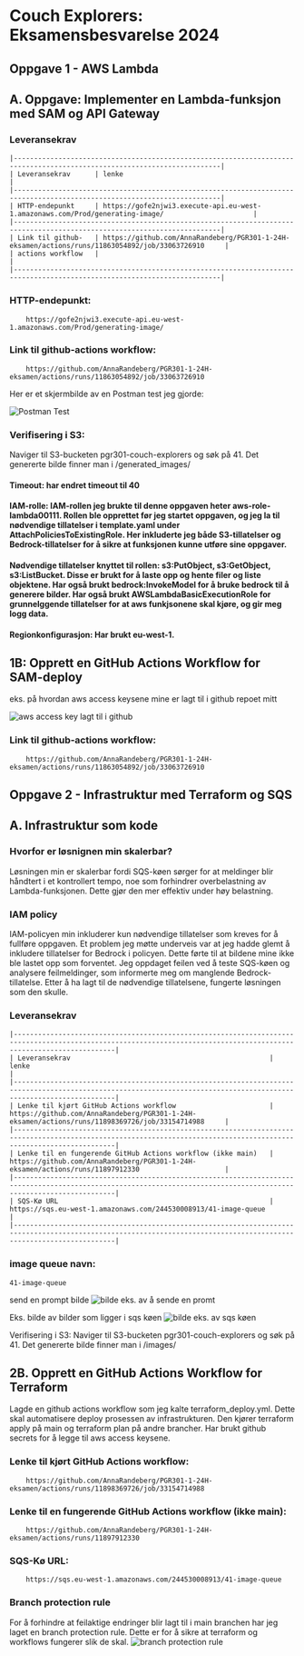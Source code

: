 # Couch Explorers: Eksamensbesvarelse 2024

## Oppgave 1 - AWS Lambda
##  A. Oppgave: Implementer en Lambda-funksjon med SAM og API Gateway
    
### Leveransekrav
    |-------------------------------------------------------------------------------------------------------------------------|
    | Leveransekrav      | lenke                                                                                              |
    |-------------------------------------------------------------------------------------------------------------------------|
    | HTTP-endepunkt     | https://gofe2njwi3.execute-api.eu-west-1.amazonaws.com/Prod/generating-image/                      |
    |-------------------------------------------------------------------------------------------------------------------------|
    | Link til github-   | https://github.com/AnnaRandeberg/PGR301-1-24H-eksamen/actions/runs/11863054892/job/33063726910     |
    | actions workflow   |                                                                                                    |
    |-------------------------------------------------------------------------------------------------------------------------|
      
   ### HTTP-endepunkt: 
    
        https://gofe2njwi3.execute-api.eu-west-1.amazonaws.com/Prod/generating-image/    
        
        
   ###  Link til github-actions workflow: 
    
        https://github.com/AnnaRandeberg/PGR301-1-24H-eksamen/actions/runs/11863054892/job/33063726910

Her er et skjermbilde av en Postman test jeg gjorde:

![Postman Test](./images/postman.png)


### Verifisering i S3:
Naviger til S3-bucketen pgr301-couch-explorers og søk på 41.
Det genererte bilde finner man i /generated_images/    


#### Timeout: har endret timeout til 40
#### IAM-rolle: IAM-rollen jeg brukte til denne oppgaven heter aws-role-lambda00111. Rollen ble opprettet før jeg startet oppgaven, og jeg la til nødvendige tillatelser i template.yaml under AttachPoliciesToExistingRole. Her inkluderte jeg både S3-tillatelser og Bedrock-tillatelser for å sikre at funksjonen kunne utføre sine oppgaver. 
#### Nødvendige tillatelser knyttet til rollen: s3:PutObject, s3:GetObject, s3:ListBucket. Disse er brukt for å laste opp og hente filer og liste objektene. Har også brukt bedrock:InvokeModel for å bruke bedrock til å generere bilder. Har også brukt AWSLambdaBasicExecutionRole for grunnelggende tillatelser for at aws funkjsonene skal kjøre, og gir meg logg data. 
#### Regionkonfigurasjon: Har brukt eu-west-1. 


## 1B: Opprett en GitHub Actions Workflow for SAM-deploy 

eks. på hvordan aws access keysene mine er lagt til i github repoet mitt

![aws access key lagt til i github](./images/repo-secrets.png)


### Link til github-actions workflow:
    
        https://github.com/AnnaRandeberg/PGR301-1-24H-eksamen/actions/runs/11863054892/job/33063726910 
   
   
   
## Oppgave 2 - Infrastruktur med Terraform og SQS
## A. Infrastruktur som kode

### Hvorfor er løsnignen min skalerbar?        
Løsningen min er skalerbar fordi SQS-køen sørger for at meldinger blir håndtert i et kontrollert tempo, noe som forhindrer overbelastning av Lambda-funksjonen. Dette gjør den mer effektiv under høy belastning. 

### IAM policy
IAM-policyen min inkluderer kun nødvendige tillatelser som kreves for å fullføre oppgaven. Et problem jeg møtte underveis var at jeg hadde glemt å inkludere tillatelser for Bedrock i policyen. Dette førte til at bildene mine ikke ble lastet opp som forventet. Jeg oppdaget feilen ved å teste SQS-køen og analysere feilmeldinger, som informerte meg om manglende Bedrock-tillatelse. Etter å ha lagt til de nødvendige tillatelsene, fungerte løsningen som den skulle.


### Leveransekrav
    |---------------------------------------------------------------------------------------------------------------------------------------------------------------------|
    | Leveransekrav                                                 |  lenke                                                                                              |
    |---------------------------------------------------------------------------------------------------------------------------------------------------------------------|
    | Lenke til kjørt GitHub Actions workflow                       |  https://github.com/AnnaRandeberg/PGR301-1-24H-eksamen/actions/runs/11898369726/job/33154714988     |
    |---------------------------------------------------------------------------------------------------------------------------------------------------------------------|
    | Lenke til en fungerende GitHub Actions workflow (ikke main)   |  https://github.com/AnnaRandeberg/PGR301-1-24H-eksamen/actions/runs/11897912330                     |                                                       
    |---------------------------------------------------------------------------------------------------------------------------------------------------------------------|
    | SQS-Kø URL                                                    |  https://sqs.eu-west-1.amazonaws.com/244530008913/41-image-queue                                    |                    
    |---------------------------------------------------------------------------------------------------------------------------------------------------------------------|


### image queue navn: 
    41-image-queue

send en prompt bilde
![bilde eks. av å sende en promt](./images/message-to-sqs-queue-example.png)

Eks. bilde av bilder som ligger i sqs køen
![bilde eks. av sqs køen](./images/sqs-queue.png)

Verifisering i S3:
Naviger til S3-bucketen pgr301-couch-explorers og søk på 41.
Det genererte bilde finner man i /images/  


## 2B. Opprett en GitHub Actions Workflow for Terraform

Lagde en github actions workflow som jeg kalte terraform_deploy.yml. Dette skal automatisere deploy prosessen av infrastrukturen. Den kjører terraform apply på main og terraform plan på andre brancher. Har brukt github secrets for å legge til aws access keysene. 


### Lenke til kjørt GitHub Actions workflow:  
        
        https://github.com/AnnaRandeberg/PGR301-1-24H-eksamen/actions/runs/11898369726/job/33154714988 


### Lenke til en fungerende GitHub Actions workflow (ikke main): 
    
        https://github.com/AnnaRandeberg/PGR301-1-24H-eksamen/actions/runs/11897912330 


### SQS-Kø URL:  
    
        https://sqs.eu-west-1.amazonaws.com/244530008913/41-image-queue  

### Branch protection rule
For å forhindre at feilaktige endringer blir lagt til i main branchen har jeg laget en branch protection rule. Dette er for å sikre at terraform og workflows fungerer slik de skal. 
![branch protection rule](./images/branch-protection-rule.png)




